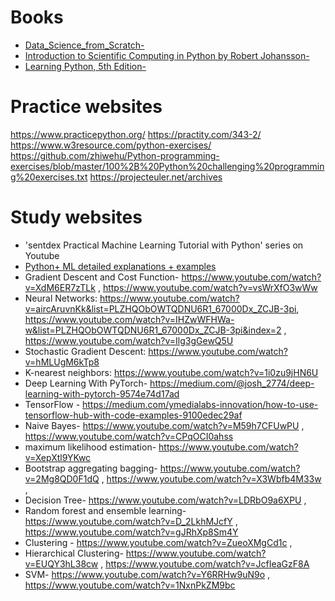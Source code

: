 # Books
* [Data_Science_from_Scratch-](http://math.ecnu.edu.cn/~lfzhou/seminar/[Joel_Grus]_Data_Science_from_Scratch_First_Princ.pdf)
* [Introduction to Scientific Computing in Python by Robert Johansson-](http://mmc.geofisica.unam.mx/femp/Herramientas/Lenguajes/Python/Learning%20Python,%205th%20Edition.pdf)
* [Learning Python, 5th Edition-](http://www-star.st-and.ac.uk/~pw31/CompAstro/IntroToPython.pdf)


# Practice websites
https://www.practicepython.org/
https://practity.com/343-2/
https://www.w3resource.com/python-exercises/
https://github.com/zhiwehu/Python-programming-exercises/blob/master/100%2B%20Python%20challenging%20programming%20exercises.txt
https://projecteuler.net/archives

  
# Study websites
* 'sentdex Practical Machine Learning Tutorial with Python' series on Youtube   
* [Python+ ML detailed explanations + examples](https://stackabuse.com/tag/python/)  
* Gradient Descent and Cost Function- https://www.youtube.com/watch?v=XdM6ER7zTLk , https://www.youtube.com/watch?v=vsWrXfO3wWw 
* Neural Networks: https://www.youtube.com/watch?v=aircAruvnKk&list=PLZHQObOWTQDNU6R1_67000Dx_ZCJB-3pi, https://www.youtube.com/watch?v=IHZwWFHWa-w&list=PLZHQObOWTQDNU6R1_67000Dx_ZCJB-3pi&index=2 , https://www.youtube.com/watch?v=Ilg3gGewQ5U 
* Stochastic Gradient Descent: https://www.youtube.com/watch?v=hMLUgM6kTp8 
* K-nearest neighbors: https://www.youtube.com/watch?v=1i0zu9jHN6U 
* Deep Learning With PyTorch- https://medium.com/@josh_2774/deep-learning-with-pytorch-9574e74d17ad 
* TensorFlow - https://medium.com/ymedialabs-innovation/how-to-use-tensorflow-hub-with-code-examples-9100edec29af  
* Naive Bayes- https://www.youtube.com/watch?v=M59h7CFUwPU , https://www.youtube.com/watch?v=CPqOCI0ahss 
* maximum likelihood estimation- https://www.youtube.com/watch?v=XepXtl9YKwc 
* Bootstrap aggregating bagging- https://www.youtube.com/watch?v=2Mg8QD0F1dQ , https://www.youtube.com/watch?v=X3Wbfb4M33w , 
* Decision Tree- https://www.youtube.com/watch?v=LDRbO9a6XPU , 
* Random forest and ensemble learning- https://www.youtube.com/watch?v=D_2LkhMJcfY , https://www.youtube.com/watch?v=gJRhXp8Sm4Y 
* Clustering - https://www.youtube.com/watch?v=ZueoXMgCd1c , 
* Hierarchical Clustering- https://www.youtube.com/watch?v=EUQY3hL38cw , https://www.youtube.com/watch?v=JcfIeaGzF8A
* SVM- https://www.youtube.com/watch?v=Y6RRHw9uN9o , https://www.youtube.com/watch?v=1NxnPkZM9bc 



